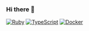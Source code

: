 ### Hi there :wave:

[![Ruby](https://badgen.net/badge/icon/Ruby?color=black&icon=ruby&label&labelColor=red)](https://github.com/search?q=user:blooper05&l=Ruby)
[![TypeScript](https://badgen.net/badge/icon/TypeScript?color=black&icon=typescript&label&labelColor=blue)](https://github.com/search?q=user:blooper05&l=TypeScript)
[![Docker](https://badgen.net/badge/icon/Docker?color=black&icon=docker&label&labelColor=cyan)](https://github.com/search?q=user:blooper05&l=Dockerfile)
